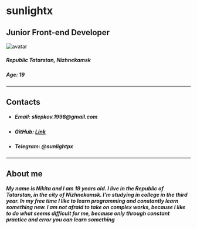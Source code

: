 # sunlightx
## Junior Front-end Developer
![avatar](https://i.pinimg.com/474x/ff/f9/3a/fff93a6886f5644468c275034258b0b9.jpg)
##### _Republic Tatarstan, Nizhnekamsk_
##### _Age: 19_

---

## Contacts

* ##### _Email: sliepkov.1998@gmail.com_
* ##### _GitHub: [Link](https://github.com/sunlightx)_
* ##### _Telegram: @sunlightpx_

---

## About me

##### _My name is Nikita and I am 19 years old. I live in the Republic of Tatarstan, in the city of Nizhnekamsk. I'm studying in college in the third year. In my free time I like to learn programming and constantly learn something new. I am not afraid to take on complex works, because I like to do what seems difficult for me, because only through constant practice and error you can learn something_
